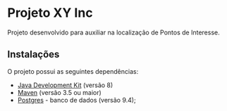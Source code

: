 # Projeto XY Inc

Projeto desenvolvido para auxiliar na localização de Pontos de Interesse.

## Instalações ##
O projeto possui as seguintes dependências:

* [Java Development Kit](http://www.oracle.com/technetwork/java/javase/downloads/index.html) (versão 8)
* [Maven](https://maven.apache.org/) (versão 3.5 ou maior)
* [Postgres](https://www.postgresql.org/download/) - banco de dados (versão 9.4);


